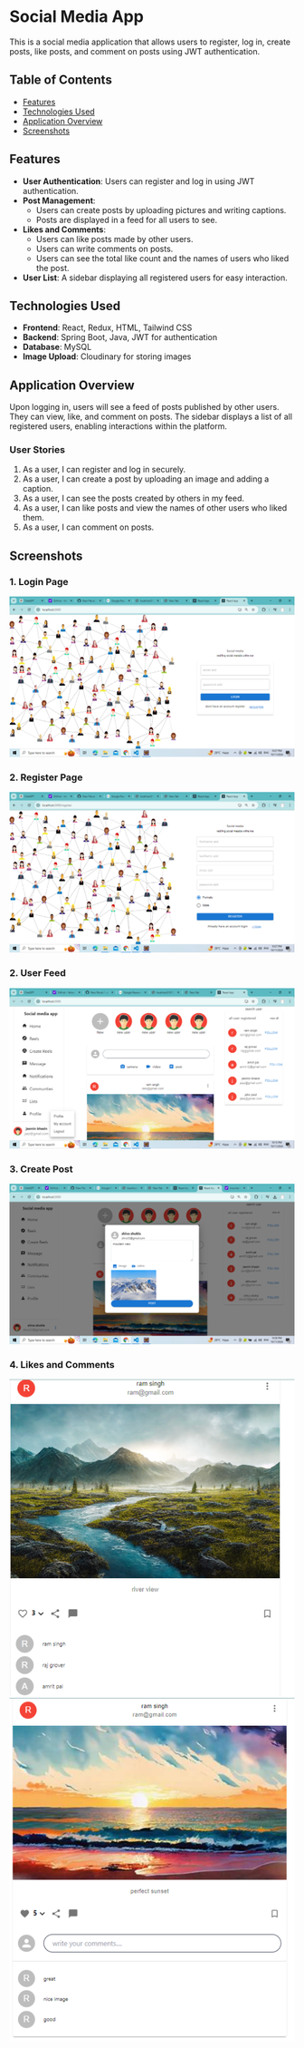# Social Media App

This is a social media application that allows users to register, log in, create posts, like posts, and comment on posts using JWT authentication.

## Table of Contents
- [Features](#features)
- [Technologies Used](#technologies-used)
- [Application Overview](#application-overview)
- [Screenshots](#screenshots)

## Features
- **User Authentication**: Users can register and log in using JWT authentication.
- **Post Management**: 
  - Users can create posts by uploading pictures and writing captions.
  - Posts are displayed in a feed for all users to see.
- **Likes and Comments**:
  - Users can like posts made by other users.
  - Users can write comments on posts.
  - Users can see the total like count and the names of users who liked the post.
- **User List**: A sidebar displaying all registered users for easy interaction.

## Technologies Used
- **Frontend**: React, Redux, HTML, Tailwind CSS
- **Backend**: Spring Boot, Java, JWT for authentication
- **Database**: MySQL
- **Image Upload**: Cloudinary for storing images

## Application Overview
Upon logging in, users will see a feed of posts published by other users. They can view, like, and comment on posts. The sidebar displays a list of all registered users, enabling interactions within the platform.

### User Stories
1. As a user, I can register and log in securely.
2. As a user, I can create a post by uploading an image and adding a caption.
3. As a user, I can see the posts created by others in my feed.
4. As a user, I can like posts and view the names of other users who liked them.
5. As a user, I can comment on posts.

## Screenshots

### 1. Login Page
![Login Page](./assets/login.png)
### 2. Register Page
![Login Page](./assets/register.png)

### 2. User Feed
![User Feed](./assets/homepage.png)

### 3. Create Post
![Create Post](./assets/createPost.png)

### 4. Likes and Comments
![Likes and Comments](./assets/postFeed.PNG)
![Likes and Comments](./assets/comment.PNG)

